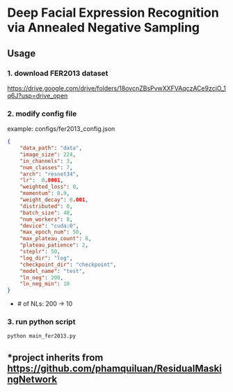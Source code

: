 # Deep Facial Expression Recognition via Annealed Negative Sampling

## Usage

### 1. download FER2013 dataset
https://drive.google.com/drive/folders/18ovcnZBsPvwXXFVAqczACe9zciO_1q6J?usp=drive_open

### 2. modify config file
example: configs/fer2013_config.json
```json
{
	"data_path": "data",
	"image_size": 224,
	"in_channels": 3,
	"num_classes": 7,
	"arch": "resnet34",
	"lr":  0.0001,
	"weighted_loss": 0,
	"momentum": 0.9,
	"weight_decay": 0.001,
	"distributed": 0,
	"batch_size": 48, 
	"num_workers": 8,
	"device": "cuda:0",
	"max_epoch_num": 50,
	"max_plateau_count": 8,
	"plateau_patience": 2,
	"steplr": 50,
	"log_dir": "log",
	"checkpoint_dir": "checkpoint",
	"model_name": "test",
	"ln_neg": 200,
	"ln_neg_min": 10
}

```
* \# of NLs: 200 -> 10
### 3. run python script
```shell
python main_fer2013.py
```

## *project inherits from https://github.com/phamquiluan/ResidualMaskingNetwork